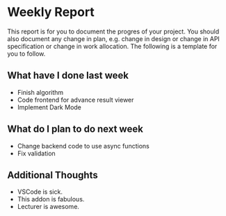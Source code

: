 # Weekly Report

This report is for you to document the progres of your project. You should also document any change in plan, e.g. change in design or change in API specification or change in work allocation. The following is a template for you to follow.

## What have I done last week

-   Finish algorithm
-   Code frontend for advance result viewer
-   Implement Dark Mode

## What do I plan to do next week

-   Change backend code to use async functions
-   Fix validation

## Additional Thoughts

-   VSCode is sick.
-   This addon is fabulous.
-   Lecturer is awesome.
